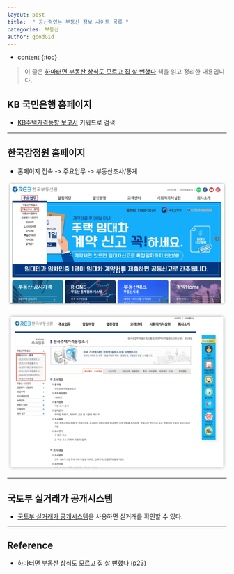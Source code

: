 ```yaml
---
layout: post
title:  " 공신력있는 부동산 정보 사이트 목록 "
categories: 부동산
author: goodGid
---
```

* content
{:toc}

> 이 글은 [하마터면 부동산 상식도 모르고 집 살 뻔했다](https://book.naver.com/bookdb/book_detail.nhn?bid=15766999) 책을 읽고 정리한 내용입니다.

## KB 국민은행 홈페이지

* [KB주택가격동향 보고서](https://www.kbfg.com/kbresearch/report/reportList.do) 키워드로 검색



---

## 한국감정원 홈페이지

* 홈페이지 접속 -> 주요업무 -> 부동산조사/통계 

![](/assets/img/house/House-Real-Estate-Statistical-Information_1.png)

![](/assets/img/house/House-Real-Estate-Statistical-Information_2.png)

---

## 국토부 실거래가 공개시스템

* [국토부 실거래가 공개시스템](https://rt.molit.go.kr/)을 사용하면 실거래를 확인할 수 있다.


---

## Reference

* [하마터면 부동산 상식도 모르고 집 살 뻔했다 (p23)](https://book.naver.com/bookdb/book_detail.nhn?bid=15766999)